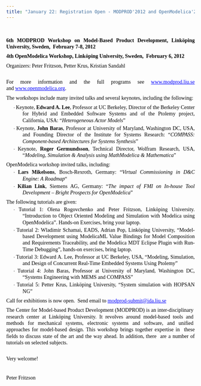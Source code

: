 ```yaml
---
title: "January 22: Registration Open - MODPROD'2012 and OpenModelica'2012 workshops on Model-based development"
---
```

<p>&nbsp;</p>
<p class="MsoBodyText" style="margin-top: 6pt; margin-right: 0cm; margin-left: 0cm; margin-bottom: 0.0001pt; text-align: justify; line-height: 13pt; font-size: 10.5pt; font-family: 'Times New Roman', serif; color: #000000;"><strong>6th MODPROD Workshop on Model-Based Product Development, Linköping University, Sweden,&nbsp; February 7-8, 2012</strong></p>
<p class="MsoBodyText" style="margin-top: 6pt; margin-right: 0cm; margin-left: 0cm; margin-bottom: 0.0001pt; text-align: justify; line-height: 13pt; font-size: 10.5pt; font-family: 'Times New Roman', serif; color: #000000;"><strong>4th OpenModelica Workshop, Linköping University, Sweden,&nbsp; February 6, 2012</strong></p>
<p class="MsoBodyText" style="margin-top: 6pt; margin-right: 0cm; margin-left: 0cm; margin-bottom: 0.0001pt; text-align: justify; line-height: 13pt; font-size: 10.5pt; font-family: 'Times New Roman', serif; color: #000000;"><span lang="SV">Organizers: Peter Fritzson, Petter Krus, Kristian Sandahl</span></p>
<p class="MsoBodyTextIndent" style="margin-top: 0cm; margin-right: 0cm; margin-bottom: 6pt; margin-left: 14.15pt; font-size: 12pt; font-family: 'Times New Roman', serif; color: #000000; line-height: normal;">&nbsp;</p>
<p class="MsoBodyText" style="margin-top: 6pt; margin-right: 0cm; margin-left: 0cm; margin-bottom: 0.0001pt; text-align: justify; line-height: 13pt; font-size: 10.5pt; font-family: 'Times New Roman', serif; color: #000000;">For more information and the full programs see&nbsp;<a style="color: blue; text-decoration: underline;" href="http://www.modprod.liu.se/">www.modprod.liu.se</a> and&nbsp;<a style="color: blue; text-decoration: underline;" href="http://www.openmodelica.org/">www.openmodelica.org</a>.</p>
<p class="MsoBodyText" style="margin-top: 6pt; margin-right: 0cm; margin-left: 0cm; margin-bottom: 0.0001pt; text-align: justify; line-height: 13pt; font-size: 10.5pt; font-family: 'Times New Roman', serif; color: #000000;">The workshops include many invited talks and several keynotes, including the following:</p>
<p class="BulletItem" style="margin-top: 6pt; margin-right: 0cm; margin-left: 32.65pt; margin-bottom: 0.0001pt; text-align: justify; text-indent: -18.45pt; line-height: 13pt; font-size: 10.5pt; font-family: 'Times New Roman', serif; color: #000000;"><span style="font-size: 10pt; font-family: Symbol;"><span>·<span style="font: normal normal normal 7pt/normal 'Times New Roman';"> </span></span></span>Keynote,&nbsp;<strong>Edward A. Lee</strong>, Professor at UC Berkeley, Director of the Berkeley Center for Hybrid and Embedded Software Systems and of the Ptolemy project, California, USA: “<em>Heterogeneous Actor Models</em>”</p>
<p class="BulletItem" style="margin-top: 3pt; margin-right: 0cm; margin-left: 32.65pt; margin-bottom: 0.0001pt; text-align: justify; text-indent: -18.45pt; line-height: 13pt; font-size: 10.5pt; font-family: 'Times New Roman', serif; color: #000000;"><span style="font-size: 10pt; font-family: Symbol;"><span>·<span style="font: normal normal normal 7pt/normal 'Times New Roman';"> </span></span></span>Keynote,&nbsp;<strong>John Baras</strong>, Professor at University of Maryland, Washington DC, USA, and Founding Director of the Institute for Systems Research: “<em>COMPASS: Component-based Architectures for Systems Synthesis</em>”</p>
<p class="BulletItem" style="margin-top: 2pt; margin-right: 0cm; margin-left: 32.65pt; margin-bottom: 0.0001pt; text-align: justify; text-indent: -18.45pt; line-height: 13pt; font-size: 10.5pt; font-family: 'Times New Roman', serif; color: #000000;"><span style="font-size: 10pt; font-family: Symbol;"><span>·<span style="font: normal normal normal 7pt/normal 'Times New Roman';"> </span></span></span>Keynote,&nbsp;<strong>Roger Germundsson</strong>, Technical Director, Wolfram Research, USA, “<em>Modeling, Simulation &amp; Analysis using MathModelica &amp; Mathematica</em>”</p>
<p class="MsoBodyText" style="margin-top: 6pt; margin-right: 0cm; margin-left: 0cm; margin-bottom: 0.0001pt; text-align: justify; line-height: 13pt; font-size: 10.5pt; font-family: 'Times New Roman', serif; color: #000000;">OpenModelica workshop invited talks, including:</p>
<p class="BulletItem" style="margin-top: 2pt; margin-right: 0cm; margin-left: 32.65pt; margin-bottom: 0.0001pt; text-align: justify; text-indent: -18.45pt; line-height: 13pt; font-size: 10.5pt; font-family: 'Times New Roman', serif; color: #000000;"><span style="font-size: 10pt; font-family: Symbol;"><span>·<span style="font: normal normal normal 7pt/normal 'Times New Roman';"> </span></span></span><strong>Lars Mikelsons</strong>, Bosch-Rexroth, Germany: “<em>Virtual Commissioning in D&amp;C Engine: A Roadmap</em>“</p>
<p class="BulletItem" style="margin-top: 2pt; margin-right: 0cm; margin-left: 32.65pt; margin-bottom: 0.0001pt; text-align: justify; text-indent: -18.45pt; line-height: 13pt; font-size: 10.5pt; font-family: 'Times New Roman', serif; color: #000000;"><span style="font-size: 10pt; font-family: Symbol;"><span>·<span style="font: normal normal normal 7pt/normal 'Times New Roman';"> </span></span></span><strong>Kilian Link</strong>, Siemens AG, Germany: “<em>The impact of FMI on In-house Tool Development – Bright Prospects for OpenModelica</em>”</p>
<p class="MsoBodyText" style="margin-top: 6pt; margin-right: 0cm; margin-left: 0cm; margin-bottom: 0.0001pt; text-align: justify; line-height: 13pt; font-size: 10.5pt; font-family: 'Times New Roman', serif; color: #000000;">The following tutorials are given:</p>
<p class="BulletItem" style="margin-top: 2pt; margin-right: 0cm; margin-left: 32.65pt; margin-bottom: 0.0001pt; text-align: justify; text-indent: -18.45pt; line-height: 13pt; font-size: 10.5pt; font-family: 'Times New Roman', serif; color: #000000;"><span style="font-size: 10pt; font-family: Symbol;"><span>·<span style="font: normal normal normal 7pt/normal 'Times New Roman';"> </span></span></span>Tutorial 1: Olena Rogovchenko and Peter Fritzson, Linköping University. “Introduction to Object Oriented Modeling and Simulation with Modelica using OpenModelica”. Hands-on Exercises, bring your laptop.</p>
<p class="BulletItem" style="margin-top: 2pt; margin-right: 0cm; margin-left: 32.65pt; margin-bottom: 0.0001pt; text-align: justify; text-indent: -18.45pt; line-height: 13pt; font-size: 10.5pt; font-family: 'Times New Roman', serif; color: #000000;"><span style="font-size: 10pt; font-family: Symbol;"><span>·<span style="font: normal normal normal 7pt/normal 'Times New Roman';"> </span></span></span>Tutorial 2: Wladimir Schamai, EADS, Adrian Pop, Linköping University, “Model-based Development using ModelicaML Value Bindings for Model Composition and Requirements Traceability, and the Modelica MDT Eclipse Plugin with Run-Time Debugging”, hands-on exercises, bring laptop.</p>
<p class="BulletItem" style="margin-top: 2pt; margin-right: 0cm; margin-left: 32.65pt; margin-bottom: 0.0001pt; text-align: justify; text-indent: -18.45pt; line-height: 13pt; font-size: 10.5pt; font-family: 'Times New Roman', serif; color: #000000;"><span style="font-size: 10pt; font-family: Symbol;"><span>·<span style="font: normal normal normal 7pt/normal 'Times New Roman';"> </span></span></span>Tutorial 3: Edward A. Lee, Professor at UC Berkeley, USA, “Modeling, Simulation, and Design of Concurrent Real-Time Embedded Systems Using Ptolemy”</p>
<p class="BulletItem" style="margin-top: 2pt; margin-right: 0cm; margin-left: 32.65pt; margin-bottom: 0.0001pt; text-align: justify; text-indent: -18.45pt; line-height: 13pt; font-size: 10.5pt; font-family: 'Times New Roman', serif; color: #000000;"><span style="font-size: 10pt; font-family: Symbol;"><span>·<span style="font: normal normal normal 7pt/normal 'Times New Roman';"> </span></span></span>Tutorial 4: John Baras, Professor at University of Maryland, Washington DC, “Systems Engineering with MEMS and COMPASS”</p>
<p class="BulletItem" style="margin-top: 2pt; margin-right: 0cm; margin-left: 32.65pt; margin-bottom: 0.0001pt; text-align: justify; text-indent: -18.45pt; line-height: 13pt; font-size: 10.5pt; font-family: 'Times New Roman', serif; color: #000000;"><span style="font-size: 10pt; font-family: Symbol;"><span>·<span style="font: normal normal normal 7pt/normal 'Times New Roman';"> </span></span></span>Tutorial 5: Petter Krus, Linköping University, “System simulation with HOPSAN NG”</p>
<p class="MsoBodyText" style="margin-top: 6pt; margin-right: 0cm; margin-left: 0cm; margin-bottom: 0.0001pt; text-align: justify; line-height: 13pt; font-size: 10.5pt; font-family: 'Times New Roman', serif; color: #000000;">Call for exhibitions is now open.&nbsp; Send email to&nbsp;<a style="color: blue; text-decoration: underline;" href="mailto:modprod-submit@ida.liu.se">modprod-submit@ida.liu.se</a></p>
<p class="MsoBodyText" style="margin-top: 6pt; margin-right: 0cm; margin-left: 0cm; margin-bottom: 0.0001pt; text-align: justify; line-height: 13pt; font-size: 10.5pt; font-family: 'Times New Roman', serif; color: #000000;">The Center for Model-based Product Development (MODPROD) is an inter-disciplinary&nbsp; research center at Linköping University. It revolves around model-based tools and&nbsp; methods for mechanical systems, electronic systems and software, and unified&nbsp; approaches for model-based design. This workshop brings together expertise in&nbsp; these fields to discuss state of the art and the way ahead. In addition, there&nbsp; are a number of tutorials on selected subjects.</p>
<p class="MsoBodyTextIndent" style="margin-top: 0cm; margin-right: 0cm; margin-bottom: 6pt; margin-left: 14.15pt; font-size: 12pt; font-family: 'Times New Roman', serif; color: #000000; line-height: normal;">&nbsp;</p>
<p class="MsoBodyText" style="margin-top: 6pt; margin-right: 0cm; margin-left: 0cm; margin-bottom: 0.0001pt; text-align: justify; line-height: 13pt; font-size: 10.5pt; font-family: 'Times New Roman', serif; color: #000000;">Very welcome!</p>
<p class="MsoBodyText" style="margin-top: 6pt; margin-right: 0cm; margin-left: 0cm; margin-bottom: 0.0001pt; text-align: justify; line-height: 13pt; font-size: 10.5pt; font-family: 'Times New Roman', serif; color: #000000;">&nbsp;</p>
<p class="MsoBodyText" style="margin-top: 6pt; margin-right: 0cm; margin-left: 0cm; margin-bottom: 0.0001pt; text-align: justify; line-height: 13pt; font-size: 10.5pt; font-family: 'Times New Roman', serif; color: #000000;">Peter Fritzson</p>
<p>&nbsp;</p>